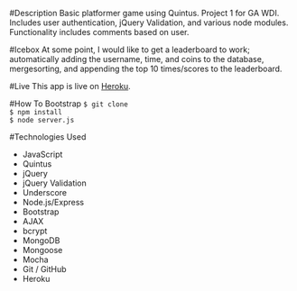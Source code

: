 #Description
Basic platformer game using Quintus.  Project 1 for GA WDI.  Includes user authentication, jQuery Validation, and various node modules. Functionality includes comments based on user.

#Icebox
At some point, I would like to get a leaderboard to work; automatically adding the username, time, and coins to the database, mergesorting, and appending the top 10 times/scores to the leaderboard.

#Live
This app is live on <a href="https://sbelser-platformer.herokuapp.com/">Heroku</a>.

#How To Bootstrap
```$ git clone```<br>
```$ npm install```<br>
```$ node server.js```

#Technologies Used
<ul>
	<li>JavaScript</li>
	<li>Quintus</li>
	<li>jQuery</li>
	<li>jQuery Validation</li>
	<li>Underscore</li>
	<li>Node.js/Express</li>
	<li>Bootstrap</li>
	<li>AJAX</li>
	<li>bcrypt</li>
	<li>MongoDB</li>
	<li>Mongoose</li>
	<li>Mocha</li>
	<li>Git / GitHub</li>
	<li>Heroku</li>
</ul>